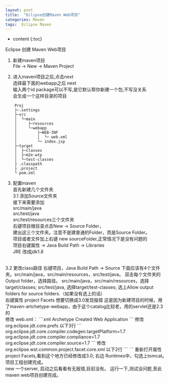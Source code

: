```yaml
---
layout: post
title:  "Eclipse创建Maven Web项目"
categories: Maven
tags:  Eclipse Maven
---
```


* content
{:toc}

Eclipse 创建 Maven Web项目




1. 新建maven项目  
File -> New -> Maven Project

2. 进入maven项目之后,点击next  
选择最下面的webapp之后 next  
输入两个id  package可以不写,是它默认帮你新建一个包,不写没关系  
会生成一个这样目录的项目  
```
    Proj
    ├─.settings
    ├─src
    │  └─main
    │     ├─resources
    │     └─webapp
    │         ├─WEB-INF
    │         │  └─ web.xml
    │         └─ index.jsp
    ├─target
    │  ├─classes
    │  ├─m2e-wtp
    │  └─test-classes
    ├ .classpath
    ├ .project
    └ pom.xml
```  

3. 配置maven  
首先新建几个文件夹  
3.1 添加Source文件夹  
接下来需要添加  
src/main/java  
src/test/java  
src/test/resources三个文件夹  
右键项目根目录点击New -> Source Folder，  
建出这三个文件夹。注意不是建普通的Folder，而是Source Folder。  
项目或者文件加上右键 new  sourceFolder,正常情况下是没有问题的  
项目右键属性 -> Java Build Path -> Libraries  
JRE 改成jdk1.8  
<br>
3.2 更改class路径  
右键项目，Java Build Path -> Source  
下面应该有4个文件夹。src/main/java，src/main/resources，src/test/java。  
双击每个文件夹的Output folder，选择路径。  
src/main/java，src/main/resources，选择target/classes;  
src/test/java, 选择target/test-classes;  
选上Allow output folders for source folders.（如果没有选上的话）  
<br>
右键属性  project Facets  
想要切换成3.0发现报错  
这是因为新建项目的时候，用了maven-artchetype-webapp，由于这个catalog比较老，用的servlet还是2.3的  
<br>
修改 web.xml：
```xml
    <?xml version="1.0" encoding="UTF-8"?>
    <web-app xmlns:xsi="http://www.w3.org/2001/XMLSchema-instance" xmlns="http://java.sun.com/xml/ns/javaee" xsi:schemaLocation="http://java.sun.com/xml/ns/javaee http://java.sun.com/xml/ns/javaee/web-app_3_0.xsd" version="3.0">
      <display-name>Archetype Created Web Application</display-name>
    </web-app>
```  
修改 org.eclipse.jdt.core.prefs 以下3行  
```
    org.eclipse.jdt.core.compiler.codegen.targetPlatform=1.7
    org.eclipse.jdt.core.compiler.compliance=1.7
    org.eclipse.jdt.core.compiler.source=1.7
```  
修改 org.eclipse.wst.common.project.facet.core.xml 以下2行  
```
    <installed facet="java" version="1.7"/>
    <installed facet="jst.web" version="3.0"/>
```  
重新打开属性 project Facets,看到这个地方已经修改成3.0; 右边 Runtimes中，勾选上tomcat。  
项目工程创建完成。  
<br>
new 一个server, 启动之后看看有无报错,目前没有。  
运行一下,测试没问题,至此maven web项目创建完成。
